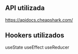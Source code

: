 ## API utilizada
https://apidocs.cheapshark.com/

## Hookers utilizados
useState
useEffect
useReducer
